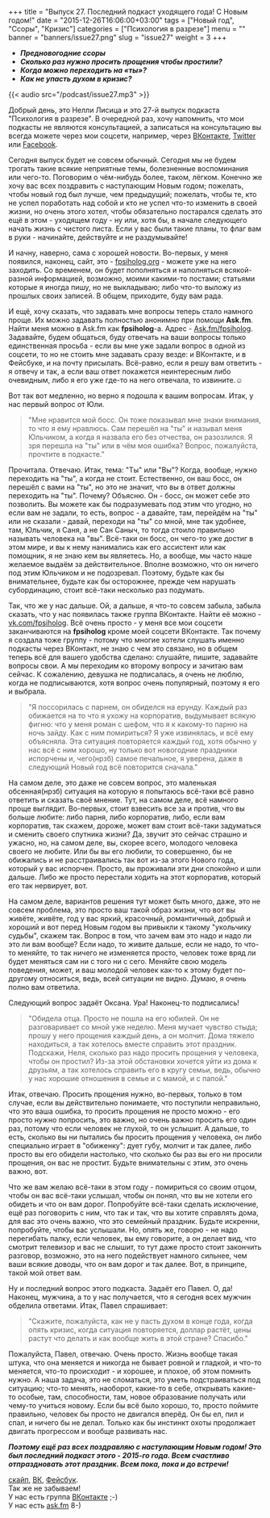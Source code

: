 +++
title = "Выпуск 27. Последний подкаст уходящего года! С Новым годом!"
date = "2015-12-26T16:06:00+03:00"
tags = ["Новый год", "Ссоры", "Кризис"]
categories = ["Психология в разрезе"]
menu = ""
banner = "banners/issue27.png"
slug = "issue27"
weight = 3
+++

- ***Предновогодние ссоры***
- ***Сколько раз нужно просить прощения чтобы простили?***
- ***Когда можно переходить на «ты»?***
- ***Как не упасть духом в кризис?***

{{< audio src="/podcast/issue27.mp3" >}}

Добрый день, это Нелли Лисица и это 27-й выпуск подкаста "Психология в разрезе". В очередной раз, хочу напомнить, что мои подкасты не являются консультацией, а записаться на консультацию вы всегда можете через мои соцсети, например, через [ВКонтакте](https://vk.com/fpsiholog), [Twitter](http://twitter.com/SunnyBunnyF) или [Facebook](https://www.facebook.com/SunnyBunnyF). 

Сегодня выпуск будет не совсем обычный. Сегодня мы не будем трогать такие всякие неприятные темы, болезненные воспоминания или чего-то. Поговорим о чём-нибудь более, таком, лёгком. Конечно же хочу вас всех поздравить с наступающим Новым годом; пожелать, чтобы новый год был лучше, чем предыдущий; пожелать, чтобы те, кто не успел поработать над собой и кто не успел что-то изменить в своей жизни, но очень этого хотел, чтобы обязательно постарался сделать это ещё в этом - уходящем году - ну или, хотя бы, в начале следующего начать жизнь с чистого листа. Если у вас были такие планы, то флаг вам в руки - начинайте, действуйте и не раздумывайте!

И начну, наверно, сама с хорошей новости. Во-первых, у меня появился, наконец, сайт, это - [fpsiholog.org](http://fpsiholog.org) - можете уже на него заходить. Со временем, он будет пополняться и наполняться всякой-разной информацией, возможно, моими какими-то постами; статьями которые я иногда пишу, но не выкладываю; либо что-то выложу из прошлых своих записей. В общем, приходите, буду вам рада. 

И ещё, хочу сказать, что задавать мне вопросы теперь стало намного проще. Их можно задавать полностью анонимно при помощи **Ask.fm**. Найти меня можно в Ask.fm как **fpsiholog**-а. Адрес - [Ask.fm/fpsiholog](http://Ask.fm/fpsiholog). Задавайте, будем общаться, буду отвечать на ваши вопросы только единственная просьба - если вы мне уже задали вопрос в одной из соцсети, то но не стоить мне задавать сразу везде: и ВКонтакте, и в Фейсбуке, и на почту присылать. Всё-равно, если я решу вам ответить - я отвечу и так, а если ваш ответ покажется неинтересным либо очевидным, либо я его уже где-то на него отвечала, то извините.☺
<!--more-->

Вот так вот медленно, но верно я подошла к вашим вопросам. Итак, у нас первый вопрос от Юли.

>"Мне нравится мой босс. Он тоже показывал мне знаки внимания, то что я ему нравлюсь. Сам перешёл на "ты" и называл меня Юльчиком, а когда я назвала его без отчества, он разозлился. Я зря перешла на "ты" или в чём моя ошибка? Вопрос, пожалуйста, прочтите в подкасте."

Прочитала. Отвечаю. Итак, тема: "Ты" или "Вы"? Когда, вообще, нужно переходить на "ты", а когда не стоит. Естественно, он ваш босс, он перешёл с вами на "ты", но это не значит, что вы в ответ должны переходить на "ты". Почему? Объясню. Он - босс, он может себе это позволить. Вы можете как бы подразумевать под этим что угодно, но если вам не задали, то есть, вопрос - а давайте, там, перейдём на "ты" или не сказали - давай, переходи на "ты" со мной, мне так удобнее, там, Юльчик, я Саня, а не Сан Саныч, то тогда стоило правильно называть человека на "вы". Всё-таки он босс, он чего-то уже достиг в этом мире, и вы к нему нанимались как его ассистент или как помощник, я не знаю кем вы являетесь. Но, а вообще, мы часто наше желаемое выдаём за действительное. Вполне возможно, что он ничего под этим Юльчиком и не подозревал.  Поэтому, будьте как бы внимательнее, будьте как бы осторожнее, прежде чем нарушать субординацию, стоит всё-таки несколько раз подумать. 

Так, что же у нас дальше. Ой, а дальше, я что-то совсем забыла, забыла сказать, что у нас появилась также группа ВКонтакте. Найти её можно - [vk.com/fpsiholog](http://vk.com/fpsiholog). Всё очень просто - у меня все мои соцсети заканчиваются на **fpsiholog** кроме моей соцсети ВКонтакте. Так почему я создала тоже группу - потому что многие хотели слушать именно подкасты через ВКонтакт, не знаю с чем это связано, но в общем теперь всё для вашего удобства сделано: слушайте, пишите, задавайте вопросы свои. А мы переходим ко второму вопросу и зачитаю вам сейчас. К сожалению, девушка не подписалась, я очень не люблю, когда не подписываются, хотя вопрос очень популярный, поэтому я его и выбрала. 

>"Я поссорилась с парнем, он обиделся на ерунду. Каждый раз обижается на то что я ухожу на корпоратив, выдумывает всякую фигню: что у меня роман с шефом, что я к какому-то парню на ночь зайду. Как с ним помириться? Я уже извинялась, и всё ему объясняла. Эта ситуация повторяется каждый год, хотя обычно у нас всё с ним хорошо, ну только вот новогодние праздники испорчены и, чего(нрзб) самое печальное, я уверена, даже в следующий Новый год всё повторится сначала."

На самом деле, это даже не совсем вопрос, это маленькая обсенная(нрзб) ситуация на которую я попытаюсь всё-таки всё равно ответить и сказать своё мнение. Тут, на самом деле, всё намного проще выглядит. Во-первых, стоит взвесить все за и против, что вы больше любите: либо парня, либо корпоратив, либо, если вам корпоратив, так скажем, дороже, может вам стоит всё-таки задуматься и сменить своего спутника жизни? Да, звучит это сейчас страшно и ужасно, но, на самом деле, вы, скорее всего, молодого человека своего не любите. Или бы вы его любили, то совершенно, бы не обижались и не расстраивались так вот из-за этого Нового года, который у вас испорчен. Просто, вы проживали эти дни спокойно и шли дальше. Либо же просто перестали ходить на этот корпоратив, который его так нервирует, вот. 

На самом деле, вариантов решения тут может быть много, даже, это не совсем проблема, это просто ваш такой образ жизни, что вот вы живёте, живёте, год у вас яркий, красочный, романтичный, добрый и хороший и вот перед Новым годом вы привыкли к такому "укольчику судьбы", скажем так. Вопрос в том, что зачем вам это надо и надо ли это ли вам вообще? Если надо, то живите дальше, если не надо, то что-то меняйте, то так ничего не изменяется просто, человек тоже вряд ли будет меняться сам ни с того ни с сего. Меняйте свою модель поведения, может, и ваш молодой человек как-то к этому будет по-другому относиться, ведь, всей ситуации не видно. Думаю, я очень полно вам ответила. 

Следующий вопрос задаёт Оксана. Ура! Наконец-то подписались!

>"Обидела отца. Просто не пошла на его юбилей. Он не разговаривает со мной уже неделю. Меня мучает чувство стыда; прошу у него прощения каждый день, а он молчит. Дома тяжело находиться, а так хотелось вместе справить этот праздник. Подскажи, Неля, сколько раз надо просить прощения у человека, чтобы он простил? Из-за этой обстановки хочется уйти из дома к друзьям, а так хотелось справить его в кругу семьи, ведь, обычно у нас хорошие отношения в семье и с мамой, и с папой."

Итак, отвечаю. Просить прощения нужно, во-первых, только в том случае, если вы действительно понимаете, что поступили неправильно, что это ваша ошибка, то просить прощения не просто можно - его просто нужно попросить, это важно, но очень важно просить его один раз, потому что если человек не глухой, то он услышит. А дальше, то есть, сколько вы ни пытались бы просить прощения у человека, он либо специально играет в "обиженку": дует губу, молчит и так далее, либо просто вы его обидели настолько, что сколько бы раз вы его ни просили прощения, он вас не простит. Будьте внимательны с этим, это очень важно, вот.

Что же вам желаю всё-таки в этом году - помириться со своим отцом, чтобы он вас всё-таки услышал, чтобы он понял, что вы не хотели его обидеть и что он вам дорог. Попробуйте всё-таки сделать исключение, ещё раз поговорить с ним, что так и так, что вы хотите справлять дома, для вас это очень важно, что это семейный праздник. Будьте искренни, попробуйте, чтобы вас услышали. Но, опять же, говорю - не надо перегибать палку, если человек, вы ему говорите, а он делает вид, что смотрит телевизор и вас не слышит, то тут даже просто стоит закончить разговор, возможно, это на него подействует намного сильнее, чем ваши всякие доводы, что он вам дорог и так далее. Вот, в принципе, такой мой ответ вам. 

Ну и последний вопрос этого подкаста. Задаёт его Павел. О, да! Наконец, мужчина, а то у нас получается, что я сегодня всех мужчин обделила ответами. Итак, Павел спрашивает: 

>"Скажите, пожалуйста, как не у пасть духом в конце года, когда опять кризис, когда ситуация повторяется, доллар растёт, цены растут что делать и как вообще жить в этой стране? Спасибо."

Пожалуйста, Павел, отвечаю. Очень просто. Жизнь вообще такая штука, что она меняется и никогда не бывает ровной и гладкой, и что-то меняется, что-то происходит - и хорошее, и плохое, об этом помнить нужно. А наша задача, это не сломаться, это уметь подстраиваться под ситуацию; что-то менять, наоборот, какие-то в себе, открывать какие-то особые, там, способности, там, новое образование получать или чему-то учиться новому. Если бы всё было хорошо, то, просто поймите правильно, человек бы просто не двигался вперёд. Он бы ел, пил и спал, и ничего бы не делал. Только как бы инстинкт охоты продолжает двигать прогрессом и вообще развивать нас. 

***Поэтому ещё раз всех поздравляю с наступающим Новым годом! Это был последний подкаст этого - 2015-го года. Всем счастливо отпраздновать этот праздник. Всем пока, пока и до встречи!***


<a href="skype:fpsiholog?userinfo">скайп</a>, <a href="https://vk.com/sunnybunnyf">ВК</a>, <a href="https://www.facebook.com/SunnyBunnyF">Фейсбук</a>.<br>
Так же не забываем!<br>
У нас есть группа <a href="https://vk.com/fpsiholog">ВКонтакте</a> ;-)<br>
У нас есть <a href="http://ask.fm/fpsiholog">ask.fm</a> 8-)